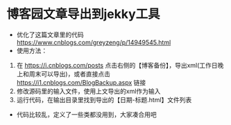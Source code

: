 # 博客园文章导出到jekky工具

- 优化了这篇文章里的代码 https://www.cnblogs.com/greyzeng/p/14949545.html
- 使用方法：

1. 在 https://i.cnblogs.com/posts 点击右侧的【博客备份】，导出xml(工作日晚上和周末可以导出)，或者直接点击 https://i1.cnblogs.com/BlogBackup.aspx 链接
2. 修改源码里的输入文件，使用上文导出的xml作为输入
3. 运行代码，在输出目录里找到导出的【日期-标题.html】文件列表

- 代码比较乱，定义了一些类都没用到，大家凑合用吧
